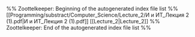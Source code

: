 %% Zoottelkeeper: Beginning of the autogenerated index file list  %%
 [[Programming/substract/Computer_Science/Lecture_2/И и ИТ_Лекция 2 (1).pdf|И и ИТ_Лекция 2 (1).pdf]]
 [[Lecture_2|Lecture_2]]
%% Zoottelkeeper: End of the autogenerated index file list  %%
